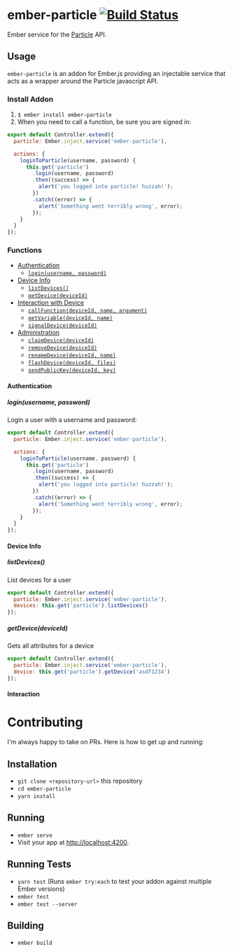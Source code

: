 # ember-particle [![Build Status](https://travis-ci.org/mileszim/ember-particle.svg?branch=master)](https://travis-ci.org/mileszim/ember-particle) #

Ember service for the [Particle](https://particle.io/) API.

## Usage ##

`ember-particle` is an addon for Ember.js providing an injectable service that acts as a wrapper around the Particle javascript API.

### Install Addon ###

1. `$ ember install ember-particle`
2. When you need to call a function, be sure you are signed in:
```javascript
export default Controller.extend({
  particle: Ember.inject.service('ember-particle'),

  actions: {
    loginToParticle(username, password) {
      this.get('particle')
        .login(username, password)
        .then((success) => {
          alert('you logged into particle! huzzah!');
        })
        .catch((error) => {
          alert('Something went terribly wrong', error);
        });
    }
  }
});
```

### Functions ###

* [Authentication](#authentication)
  * [`login(username, password)`](#login)
* [Device Info](#deviceInfo)
  * [`listDevices()`](#listDevices)
  * [`getDevice(deviceId)`](#getDevice)
* [Interaction with Device](#interaction)
  * [`callFunction(deviceId, name, argument)`](#callFunction)
  * [`getVariable(deviceId, name)`](#getVariable)
  * [`signalDevice(deviceId)`](#signalDevice)
* [Administration](#administration)
  * [`claimDevice(deviceId)`](#claimDevice)
  * [`removeDevice(deviceId)`](#removeDevice)
  * [`renameDevice(deviceId, name)`](#renameDevice)
  * [`flashDevice(deviceId, files)`](#flashDevice)
  * [`sendPublicKey(deviceId, key)`](#sendPublicKey)


#### <a id="authentication"></a> Authentication ####

##### <a id="login"></a> *login(username, password)* ####

Login a user with a username and password:
```javascript
export default Controller.extend({
  particle: Ember.inject.service('ember-particle'),

  actions: {
    loginToParticle(username, password) {
      this.get('particle')
        .login(username, password)
        .then((success) => {
          alert('you logged into particle! huzzah!');
        })
        .catch((error) => {
          alert('Something went terribly wrong', error);
        });
    }
  }
});
```


#### <a id="deviceInfo"></a> Device Info ####

##### <a id="listDevices"></a> *listDevices()* ####

List devices for a user
```javascript
export default Controller.extend({
  particle: Ember.inject.service('ember-particle'),
  devices: this.get('particle').listDevices()
});
```

##### <a id="getDevice"></a> *getDevice(deviceId)* ####

Gets all attributes for a device
```javascript
export default Controller.extend({
  particle: Ember.inject.service('ember-particle'),
  device: this.get('particle').getDevice('asdf1234')
});
```


#### <a id="interaction"></a> Interaction ####


# Contributing #

I'm always happy to take on PRs. Here is how to get up and running:

## Installation ##

* `git clone <repository-url>` this repository
* `cd ember-particle`
* `yarn install`

## Running ##

* `ember serve`
* Visit your app at [http://localhost:4200](http://localhost:4200).

## Running Tests ##

* `yarn test` (Runs `ember try:each` to test your addon against multiple Ember versions)
* `ember test`
* `ember test --server`

## Building ##

* `ember build`
